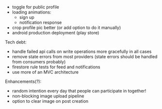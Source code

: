 - toggle for public profile
- loading animations:
    - sign up
    - notification response
- crop profile pic better (or add option to do it manually)
- android production deployment (play store)

Tech debt:
- handle failed api calls on write operations more gracefully in all cases
- remove state errors from most providers (state errors should be handled from consumers probably)
- firestore rule tests for feed and notifications
- use more of an MVC architecture

Enhancements(?):
- random intention every day that people can participate in together!
- non-blocking image upload pipeline
- option to clear image on post creation
